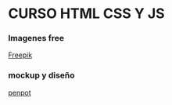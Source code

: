 # CURSO HTML CSS Y JS

### Imagenes free

[Freepik](https://www.freepik.es/)

### mockup y diseño

[penpot](https://penpot.app/)